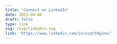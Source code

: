 ```yaml
---
title: 'Connect on LinkedIn'
date: 2023-04-06
draft: false
type: link
svg: /svg/linkedin.svg
link: 'https://www.linkedin.com/in/scottdginn/'
---
```

